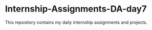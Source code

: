 # Internship-Assignments-DA-day7
This repository contains my daily internship assignments and projects.
